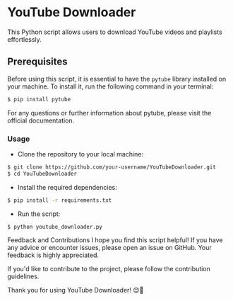 # YouTube Downloader

This Python script allows users to download YouTube videos and playlists effortlessly.

## Prerequisites
Before using this script, it is essential to have the `pytube` library installed on your machine. To install it, run the following command in your terminal:

```bash
$ pip install pytube
```
For any questions or further information about pytube, please visit the official documentation.

### Usage
- Clone the repository to your local machine:
```bash
$ git clone https://github.com/your-username/YouTubeDownloader.git
$ cd YouTubeDownloader
```
- Install the required dependencies:
```bash
$ pip install -r requirements.txt
```
- Run the script:
```bash
$ python youtube_downloader.py
```
Feedback and Contributions
I hope you find this script helpful! If you have any advice or encounter issues, please open an issue on GitHub. Your feedback is highly appreciated.

If you'd like to contribute to the project, please follow the contribution guidelines.

Thank you for using YouTube Downloader! 😊🎉
